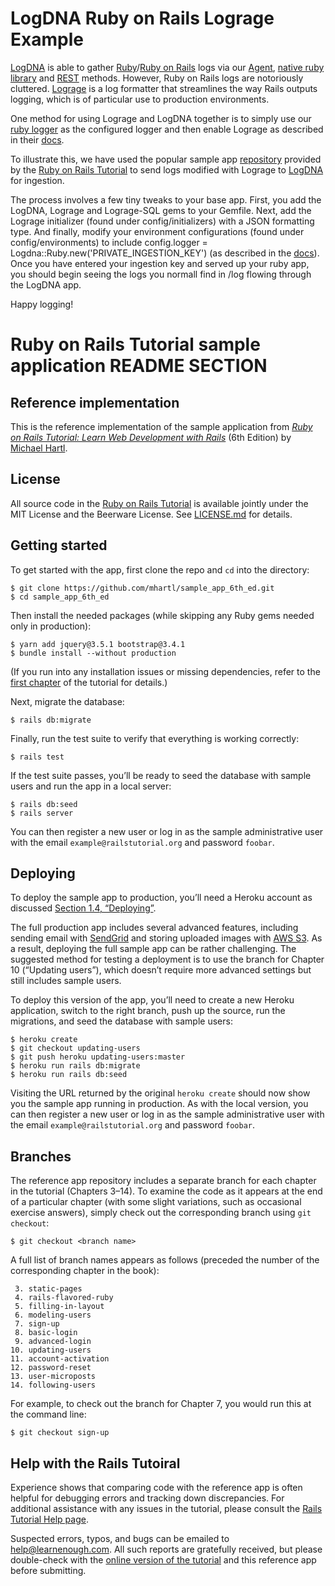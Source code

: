 # LogDNA Ruby on Rails Lograge Example

[LogDNA](https://logdna.com) is able to gather [Ruby](https://www.ruby-lang.org)/[Ruby on Rails](https://rubyonrails.org/) logs via our [Agent](https://docs.logdna.com/docs/logdna-agent-v2-for-kubernetes), [native ruby library](https://github.com/logdna/ruby) and [REST](https://docs.logdna.com/reference#logsingest) methods.  However, Ruby on Rails logs are notoriously cluttered.  [Lograge](https://github.com/roidrage/lograge) is a log formatter that streamlines the way Rails outputs logging, which is of particular use to production environments.

One method for using Lograge and LogDNA together is to simply use our [ruby logger](https://github.com/logdna/ruby) as the configured logger and then enable Lograge as described in their [docs](https://github.com/roidrage/lograge).

To illustrate this, we have used the popular sample app [repository](https://github.com/mhartl/sample_app_6th_ed) provided by the [Ruby on Rails Tutorial](https://www.railstutorial.org/) to send logs modified with Lograge to [LogDNA](https://logdna.com) for ingestion.

The process involves a few tiny tweaks to your base app.  First, you add the LogDNA, Lograge and Lograge-SQL gems to your Gemfile.  Next, add the Lograge initializer (found under config/initializers) with a JSON formatting type.  And finally, modify your environment configurations (found under config/environments) to include config.logger = Logdna::Ruby.new('PRIVATE_INGESTION_KEY') (as described in the [docs](https://github.com/logdna/ruby)).  Once you have entered your ingestion key and served up your ruby app, you should begin seeing the logs you normall find in /log flowing through the LogDNA app.

Happy logging!


# Ruby on Rails Tutorial sample application README SECTION

## Reference implementation

This is the reference implementation of the sample application from
[*Ruby on Rails Tutorial:
Learn Web Development with Rails*](https://www.railstutorial.org/)
(6th Edition)
by [Michael Hartl](http://www.michaelhartl.com/).

## License

All source code in the [Ruby on Rails Tutorial](https://www.railstutorial.org/)
is available jointly under the MIT License and the Beerware License. See
[LICENSE.md](LICENSE.md) for details.

## Getting started

To get started with the app, first clone the repo and `cd` into the directory:

```
$ git clone https://github.com/mhartl/sample_app_6th_ed.git
$ cd sample_app_6th_ed
```

Then install the needed packages (while skipping any Ruby gems needed only in production):

```
$ yarn add jquery@3.5.1 bootstrap@3.4.1
$ bundle install --without production
```

(If you run into any installation issues or missing dependencies, refer to the [first chapter](https://www.learnenough.com/ruby-on-rails-6th-edition-tutorial/beginning) of the tutorial for details.)

Next, migrate the database:

```
$ rails db:migrate
```

Finally, run the test suite to verify that everything is working correctly:

```
$ rails test
```

If the test suite passes, you’ll be ready to seed the database with sample users and run the app in a local server:

```
$ rails db:seed
$ rails server
```

You can then register a new user or log in as the sample administrative user with the email `example@railstutorial.org` and password `foobar`.

## Deploying

To deploy the sample app to production, you’ll need a Heroku account as discussed [Section 1.4, “Deploying”](https://www.railstutorial.org/book/beginning#sec-deploying).

The full production app includes several advanced features, including sending email with [SendGrid](https://sendgrid.com/) and storing uploaded images with [AWS S3](https://aws.amazon.com/s3/). As a result, deploying the full sample app can be rather challenging. The suggested method for testing a deployment is to use the branch for Chapter 10 (“Updating users”), which doesn’t require more advanced settings but still includes sample users.

To deploy this version of the app, you’ll need to create a new Heroku application, switch to the right branch, push up the source, run the migrations, and seed the database with sample users:

```
$ heroku create
$ git checkout updating-users
$ git push heroku updating-users:master
$ heroku run rails db:migrate
$ heroku run rails db:seed
```

Visiting the URL returned by the original `heroku create` should now show you the sample app running in production. As with the local version, you can then register a new user or log in as the sample administrative user with the email `example@railstutorial.org` and password `foobar`.

## Branches

The reference app repository includes a separate branch for each chapter in the tutorial (Chapters 3–14). To examine the code as it appears at the end of a particular chapter (with some slight variations, such as occasional exercise answers), simply check out the corresponding branch using `git checkout`:

```
$ git checkout <branch name>
```

A full list of branch names appears as follows (preceded the number of the corresponding chapter in the book):

```
 3. static-pages
 4. rails-flavored-ruby
 5. filling-in-layout
 6. modeling-users
 7. sign-up
 8. basic-login
 9. advanced-login
10. updating-users
11. account-activation
12. password-reset
13. user-microposts
14. following-users
```

For example, to check out the branch for Chapter 7, you would run this at the command line:

```
$ git checkout sign-up
```

## Help with the Rails Tutoiral

Experience shows that comparing code with the reference app is often helpful for debugging errors and tracking down discrepancies. For additional assistance with any issues in the tutorial, please consult the [Rails Tutorial Help page](https://www.railstutorial.org/help).

Suspected errors, typos, and bugs can be emailed to <help@learnenough.com>. All such reports are gratefully received, but please double-check with the [online version of the tutorial](https://www.railstutorial.org/book) and this reference app before submitting.
